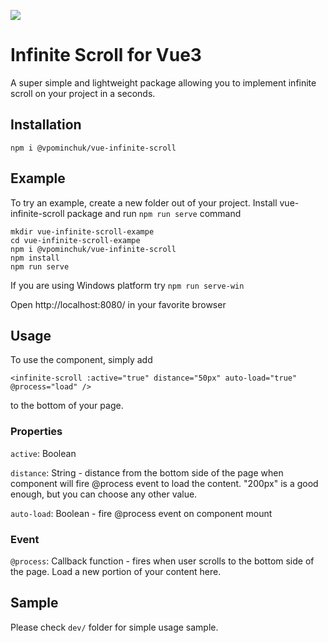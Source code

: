 ![](https://banners.beyondco.de/Infinite%20Scroll%20for%20Vue3.png?theme=light&packageManager=npm+install&packageName=%40vpominchuk%2Fvue-infinite-scroll&pattern=texture&style=style_1&description=vue-infinite-scroll+is+an+infinite+scroll+component+for+Vue3&md=1&showWatermark=0&fontSize=100px&images=search)

# Infinite Scroll for Vue3

A super simple and lightweight package allowing you to implement infinite scroll on your project in a seconds.

## Installation

`npm i @vpominchuk/vue-infinite-scroll`

## Example

To try an example, create a new folder out of your project.
Install vue-infinite-scroll package and run `npm run serve` command

```
mkdir vue-infinite-scroll-exampe
cd vue-infinite-scroll-exampe
npm i @vpominchuk/vue-infinite-scroll
npm install
npm run serve
```

If you are using Windows platform try 
`npm run serve-win`

Open http://localhost:8080/ in your favorite browser

## Usage

To use the component, simply add

`<infinite-scroll :active="true" distance="50px" auto-load="true" @process="load" />`

to the bottom of your page.

### Properties
`active`: Boolean

`distance`: String - distance from the bottom side of the page when component will fire @process event to load the content.
"200px" is a good enough, but you can choose any other value.

`auto-load`: Boolean - fire @process event on component mount

### Event

`@process`: Callback function - fires when user scrolls to the bottom side of the page. Load a new portion of your content here.

## Sample

Please check `dev/` folder for simple usage sample.


